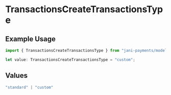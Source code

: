 # TransactionsCreateTransactionsType

## Example Usage

```typescript
import { TransactionsCreateTransactionsType } from "jani-payments/models/operations";

let value: TransactionsCreateTransactionsType = "custom";
```

## Values

```typescript
"standard" | "custom"
```
